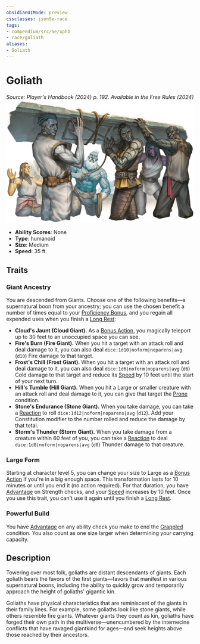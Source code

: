 ```yaml
---
obsidianUIMode: preview
cssclasses: json5e-race
tags:
- compendium/src/5e/xphb
- race/goliath
aliases:
- Goliath
---
```

# Goliath
*Source: Player's Handbook (2024) p. 192. Available in the Free Rules (2024)*  
![](/3-Mechanics/CLI/races/img/goliath.webp#right)

- **Ability Scores**: None
- **Type**: humanoid
- **Size**: Medium
- **Speed**: 35 ft.

## Traits

### Giant Ancestry

You are descended from Giants. Choose one of the following benefits—a supernatural boon from your ancestry; you can use the chosen benefit a number of times equal to your [Proficiency Bonus](/3-Mechanics/CLI/variant-rules/proficiency-xphb.md), and you regain all expended uses when you finish a [Long Rest](/3-Mechanics/CLI/variant-rules/long-rest-xphb.md):

- **Cloud's Jaunt (Cloud Giant).** As a [Bonus Action](/3-Mechanics/CLI/variant-rules/bonus-action-xphb.md), you magically teleport up to 30 feet to an unoccupied space you can see.  
- **Fire's Burn (Fire Giant).** When you hit a target with an attack roll and deal damage to it, you can also deal `dice:1d10|noform|noparens|avg` (`d10`) Fire damage to that target.  
- **Frost's Chill (Frost Giant).** When you hit a target with an attack roll and deal damage to it, you can also deal `dice:1d6|noform|noparens|avg` (`d6`) Cold damage to that target and reduce its [Speed](/3-Mechanics/CLI/variant-rules/speed-xphb.md) by 10 feet until the start of your next turn.  
- **Hill's Tumble (Hill Giant).** When you hit a Large or smaller creature with an attack roll and deal damage to it, you can give that target the [Prone](conditions.md#Prone) condition.  
- **Stone's Endurance (Stone Giant).** When you take damage, you can take a [Reaction](/3-Mechanics/CLI/variant-rules/reaction-xphb.md) to roll `dice:1d12|noform|noparens|avg` (`d12`). Add your Constitution modifier to the number rolled and reduce the damage by that total.  
- **Storm's Thunder (Storm Giant).** When you take damage from a creature within 60 feet of you, you can take a [Reaction](/3-Mechanics/CLI/variant-rules/reaction-xphb.md) to deal `dice:1d8|noform|noparens|avg` (`d8`) Thunder damage to that creature.  

### Large Form

Starting at character level 5, you can change your size to Large as a [Bonus Action](/3-Mechanics/CLI/variant-rules/bonus-action-xphb.md) if you're in a big enough space. This transformation lasts for 10 minutes or until you end it (no action required). For that duration, you have [Advantage](/3-Mechanics/CLI/variant-rules/advantage-xphb.md) on Strength checks, and your [Speed](/3-Mechanics/CLI/variant-rules/speed-xphb.md) increases by 10 feet. Once you use this trait, you can't use it again until you finish a [Long Rest](/3-Mechanics/CLI/variant-rules/long-rest-xphb.md).

### Powerful Build

You have [Advantage](/3-Mechanics/CLI/variant-rules/advantage-xphb.md) on any ability check you make to end the [Grappled](conditions.md#Grappled) condition. You also count as one size larger when determining your carrying capacity.

## Description

Towering over most folk, goliaths are distant descendants of giants. Each goliath bears the favors of the first giants—favors that manifest in various supernatural boons, including the ability to quickly grow and temporarily approach the height of goliaths' gigantic kin.

Goliaths have physical characteristics that are reminiscent of the giants in their family lines. For example, some goliaths look like stone giants, while others resemble fire giants. Whatever giants they count as kin, goliaths have forged their own path in the multiverse—unencumbered by the internecine conflicts that have ravaged giantkind for ages—and seek heights above those reached by their ancestors.
